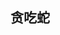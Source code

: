 ## 贪吃蛇

<!DOCTYPE html>
<html lang="en">
<head>
<meta charset="UTF-8">
<title>Title</title>
<canvas id="canvas" width="400" height="400"></canvas>
</head>
<body>
<script>
window.onkeydown=((ctx,snake,food,direction,move,draw)=>((loop,newFood,timer)=>Array.from({length:400}).forEach((_e,i)=>draw(ctx,i,"black"))||(timer=setInterval(()=>loop(newFood)||clearInterval(timer)||console.log(timer)||alert('Game Over'),200))&&(e=>direction=snake[1]-snake[0]==(move=[-1,-20,1,20][(e||event).keyCode-37]||direction)?direction:move))((newFood)=>snake.unshift(move=snake[0]+direction)&&snake.indexOf(move,1)>0||move<0||move>399||direction==1&&move%20==0||direction==-1&&move%20==19?false:(draw(ctx,move,"green")||move==food?newFood()&draw(ctx,food,"red"):draw(ctx,snake.pop(),"Black"))!==[],()=>Array.from({length:8000}).some(e=>snake.indexOf(food=~~(Math.random()*400))===-1)))(document.getElementById('canvas').getContext('2d'),[42,41],43,1,null,(ctx,node,color)=>(ctx.fillStyle=color)&ctx.fillRect(node%20*20+1,~~(node/20)*20+1,18,18));
</script>
</body>
</html>
